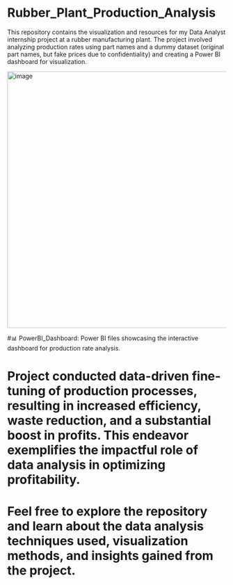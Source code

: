 # Rubber_Plant_Production_Analysis
This repository contains the visualization and resources for my Data Analyst internship project at a rubber manufacturing plant. The project involved analyzing production rates using part names and a dummy dataset (original part names, but fake prices due to confidentiality) and creating a Power BI dashboard for visualization.

<img width="590" alt="image" src="https://github.com/Tejas7592/Rubber_Plant_Production_Analysis/assets/127444229/c87be124-4184-4093-8413-84e75fe376bb">

#📊 PowerBI_Dashboard: Power BI files showcasing the interactive dashboard for production rate analysis.

# Project conducted data-driven fine-tuning of production processes, resulting in increased efficiency, waste reduction, and a substantial boost in profits. This endeavor exemplifies the impactful role of data analysis in optimizing profitability.

# Feel free to explore the repository and learn about the data analysis techniques used, visualization methods, and insights gained from the project.
